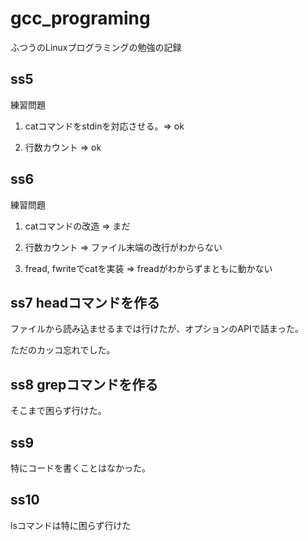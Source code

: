 # gcc_programing
ふつうのLinuxプログラミングの勉強の記録

## ss5

練習問題

1) catコマンドをstdinを対応させる。=> ok


2) 行数カウント                    => ok

## ss6

練習問題

1) catコマンドの改造 => まだ


2) 行数カウント => ファイル末端の改行がわからない


3) fread, fwriteでcatを実装 => freadがわからずまともに動かない

## ss7 headコマンドを作る

ファイルから読み込ませるまでは行けたが、オプションのAPIで詰まった。

ただのカッコ忘れでした。

## ss8 grepコマンドを作る

そこまで困らず行けた。

## ss9

特にコードを書くことはなかった。

## ss10

lsコマンドは特に困らず行けた

